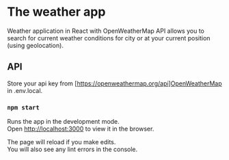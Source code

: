 # The weather app

Weather application in React with OpenWeatherMap API allows you to search for current weather conditions for city or at your current position (using geolocation).

## API

Store your api key from [https://openweathermap.org/api]OpenWeatherMap in .env.local.

### `npm start`

Runs the app in the development mode.\
Open [http://localhost:3000](http://localhost:3000) to view it in the browser.

The page will reload if you make edits.\
You will also see any lint errors in the console.
